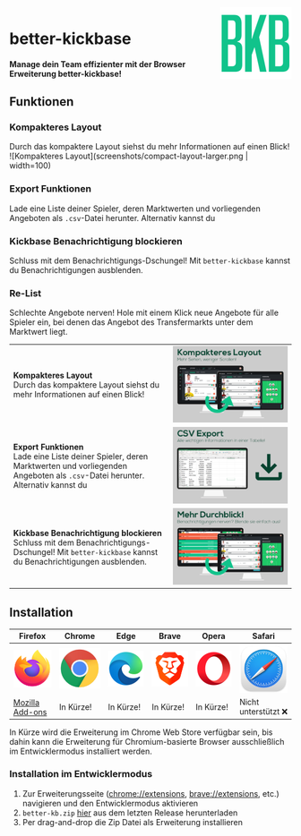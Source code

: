 
<img align="right" src="favicon/favicon-128.png">

# better-kickbase
#### Manage dein Team effizienter mit der Browser Erweiterung better-kickbase!

## Funktionen

### Kompakteres Layout
Durch das kompaktere Layout siehst du mehr Informationen auf einen Blick!
![Kompakteres Layout](screenshots/compact-layout-larger.png | width=100)
<!-- <img align="right" src="screenshots/compact-layout-larger.png"> -->

### Export Funktionen
Lade eine Liste deiner Spieler, deren Marktwerten und vorliegenden Angeboten als `.csv`-Datei herunter.
Alternativ kannst du 
### Kickbase Benachrichtigung blockieren
Schluss mit dem Benachrichtigungs-Dschungel! Mit `better-kickbase` kannst du Benachrichtigungen ausblenden.
### Re-List
Schlechte Angebote nerven! Hole mit einem Klick neue Angebote für alle Spieler ein, bei denen das Angebot des Transfermarkts unter dem Marktwert liegt.

|   |   |
|-|-|
| <b>Kompakteres Layout</b> <br/> Durch das kompaktere Layout siehst du mehr Informationen auf einen Blick! | <img src="screenshots/compact-layout-larger.png"  > |
| <b>Export Funktionen</b> <br/> Lade eine Liste deiner Spieler, deren Marktwerten und vorliegenden Angeboten als `.csv`-Datei herunter. Alternativ kannst du  | <img  src="screenshots/export-csv-larger.png"> |
| <b>Kickbase Benachrichtigung blockieren</b> <br/> Schluss mit dem Benachrichtigungs-Dschungel! Mit `better-kickbase` kannst du Benachrichtigungen ausblenden.  | <img  src="screenshots/diable-notifications-larger.png"  > |

## Installation
|Firefox|Chrome| Edge    |Brave   |Opera   |Safari  |
|-|-|-|-|-|-|
|![Firefox](readme-assets/firefox_128x128.png)|![Chrome](readme-assets/chrome_128x128.png)|![Edge](readme-assets/edge_128x128.png)|![Brave](readme-assets/brave_128x128.png)|![Opera](readme-assets/opera_128x128.png)|![Safari](readme-assets/safari_128x128.png)|
|[Mozilla Add-ons](https://addons.mozilla.org/addon/better-kickbase/)|In Kürze!|In Kürze!|In Kürze!|In Kürze!|Nicht unterstützt ❌|

In Kürze wird die Erweiterung im Chrome Web Store verfügbar sein, bis dahin kann die Erweiterung für Chromium-basierte Browser ausschließlich im Entwicklermodus installiert werden.

### Installation im Entwicklermodus
1. Zur Erweiterungsseite ([chrome://extensions](chrome://extensions), [brave://extensions](brave://extensions), etc.) navigieren und den Entwicklermodus aktivieren
2. `better-kb.zip` [hier](https://github.com/FelixSchuSi/better-kickbase/releases) aus dem letzten Release herunterladen
3. Per drag-and-drop die Zip Datei als Erweiterung installieren
